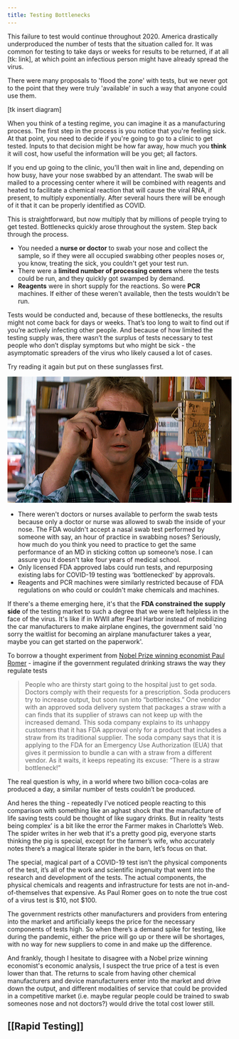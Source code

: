 ```yaml
---
title: Testing Bottlenecks
---
```


This failure to test would continue throughout 2020. America drastically underproduced the number of tests that the situation called for. It was common for testing to take days or weeks for results to be returned, if at all [tk: link], at which point an infectious person might have already spread the virus.

There were many proposals to 'flood the zone' with tests, but we never got to the point that they were truly 'available' in such a way that anyone could use them.

[tk insert diagram]

When you think of a testing regime, you can imagine it as a manufacturing process. The first step in the process is you notice that you're feeling sick. At that point, you need to decide if you're going to go to a clinic to get tested. Inputs to that decision might be how far away, how much you **think** it will cost, how useful the information will be you get; all factors.

If you end up going to the clinic, you'll then wait in line and, depending on how busy, have your nose swabbed by an attendant. The swab will be mailed to a processing center where it will be combined with reagents and heated to facilitate a chemical reaction that will cause the viral RNA, if present, to multiply exponentially. After several hours there will be enough of it that it can be properly identified as COVID.

This is straightforward, but now multiply that by millions of people trying to get tested. Bottlenecks quickly arose throughout the system. Step back through the process.

*   You needed a **nurse or doctor** to swab your nose and collect the sample, so if they were all occupied swabbing other peoples noses or, you know, treating the sick, you couldn't get your test run.
*   There were a **limited number of processing centers** where the tests could be run, and they quickly got swamped by demand.
*   **Reagents** were in short supply for the reactions. So were **PCR** machines. If either of these weren't available, then the tests wouldn't be run.

Tests would be conducted and, because of these bottlenecks, the results might not come back for days or weeks. That’s too long to wait to find out if you’re actively infecting other people. And because of how limited the testing supply was, there wasn’t the surplus of tests necessary to test people who don’t display symptoms but who might be sick - the asymptomatic spreaders of the virus who likely caused a lot of cases.

Try reading it again but put on these sunglasses first.

![They Live Image](assets/they_live.png "They Live! No thanks to the FDA though")
- There weren't doctors or nurses available to perform the swab tests because only a doctor or nurse was allowed to swab the inside of your nose. The FDA wouldn't accept a nasal swab test performed by someone with say, an hour of practice in swabbing noses? Seriously, how much do you think you need to practice to get the same performance of an MD in sticking cotton up someone’s nose. I can assure you it doesn't take four years of medical school.
- Only licensed FDA approved labs could run tests, and repurposing existing labs for COVID-19 testing was ‘bottlenecked’ by approvals.
- Reagents and PCR machines were similarly restricted because of FDA regulations on who could or couldn't make chemicals and machines.


If there's a theme emerging here, it's that the **FDA constrained the supply side** of the testing market to such a degree that we were left helpless in the face of the virus. It's like if in WWII after Pearl Harbor instead of mobilizing the car manufacturers to make airplane engines, the government said 'no sorry the waitlist for becoming an airplane manufacturer takes a year, maybe you can get started on the paperwork'.

To borrow a thought experiment from [Nobel Prize winning economist Paul Romer](https://paulromer.net/if-tests-were-sodas/) - imagine if the government regulated drinking straws the way they regulate tests

> People who are thirsty start going to the hospital just to get soda. Doctors comply with their requests for a prescription. Soda producers try to increase output, but soon run into “bottlenecks.” One vendor with an approved soda delivery system that packages a straw with a can finds that its supplier of straws can not keep up with the increased demand. This soda company explains to its unhappy customers that it has FDA approval only for a product that includes a straw from its traditional supplier. The soda company says that it is applying to the FDA for an Emergency Use Authorization (EUA) that gives it permission to bundle a can with a straw from a different vendor. As it waits, it keeps repeating its excuse: “There is a straw bottleneck!”

The real question is why, in a world where two billion coca-colas are produced a day, a similar number of tests couldn’t be produced.

And heres the thing - repeatedly I've noticed people reacting to this comparison with something like an aghast shock that the manufacture of life saving tests could be thought of like sugary drinks. But in reality ‘tests being complex’ is a bit like the error the Farmer makes in Charlotte’s Web. The spider writes in her web that it's a pretty good pig, everyone starts thinking the pig is special, except for the farmer’s wife, who accurately notes there’s a magical literate spider in the barn, let’s focus on that.

The special, magical part of a COVID-19 test isn’t the physical components of the test, it’s all of the work and scientific ingenuity that went into the research and development of the tests. The actual components, the physical chemicals and reagents and infrastructure for tests are not in-and-of-themselves that expensive. As Paul Romer goes on to note the true cost of a virus test is $10, not $100.

The government restricts other manufacturers and providers from entering into the market and artificially keeps the price for the necessary components of tests high. So when there’s a demand spike for testing, like during the pandemic, either the price will go up or there will be shortages, with no way for new suppliers to come in and make up the difference.

And frankly, though I hesitate to disagree with a Nobel prize winning economist's economic analysis, I suspect the true price of a test is even lower than that. The returns to scale from having other chemical manufacturers and device manufacturers enter into the market and drive down the output, and different modalities of service that could be provided in a competitive market (i.e. maybe regular people could be trained to swab someones nose and not doctors?) would drive the total cost lower still.


## [[Rapid Testing]]